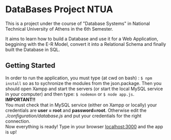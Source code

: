 # DataBases Project NTUA

  This is a project under the course of "Database Systems" in National Technical University of Athens in the 6th Semester.
  
  It aims to learn how to build a Database and use it for a Web Application, beggining with the E-R Model, convert it into a Relational Schema and finally built the Database in SQL.
  
  ## Getting Started
  In order to run the application, you must type (at cwd on bash) : `$ npm install` so as to sychronize the modules from the json.package.
  Then you should open Xampp and start the servers (or start the local MySQL service in your computer) and then type: `$ nodemon` or  `$ node app.js`. </br>
  **IMPORTANT!!** \
  You must check that in MySQL service (either on Xampp or locally) your credentials are **user = root** and **password=root**.   Otherwise edit the *./configuration/database.js* and put your credentials for the right connection.\
  Now everything is ready! Type in your browser <localhost:3000> and the app is up!
  
  ## 
    
